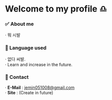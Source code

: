 # Welcome to my profile ♎
### ✅ About me
 · 뭐 시발
### 📝 Language used
 · 없다 씨발.\
 · Learn and increase in the future.
### 📩 Contact
 · **E-Mail** : jemin051008@gmail.com\
 · **Site** : (Create in future)
<!--
**Karibo1008/Karibo1008** is a ✨ _special_ ✨ repository because its `README.md` (this file) appears on your GitHub profile.

Here are some ideas to get you started:

- 🔭 I’m currently working on ...
- 🌱 I’m currently learning ...
- 👯 I’m looking to collaborate on ...
- 🤔 I’m looking for help with ...
- 💬 Ask me about ...
- 📫 How to reach me: ...
- 😄 Pronouns: ...
- ⚡ Fun fact: ...
-->
